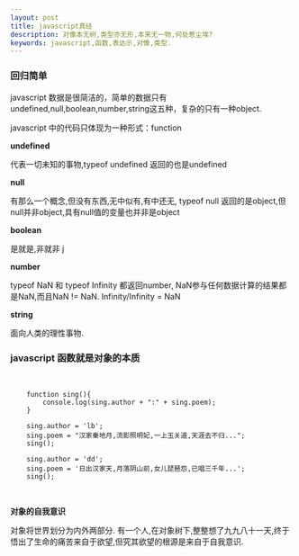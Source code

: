 ```yaml
---
layout: post
title: javascript真经
description: 对像本无树,类型亦无形,本来无一物,何处惹尘埃?
keywords: javascript,函数,表达示,对像,类型.
---
```

<h3>回归简单</h3>
<p>javascript 数据是很简洁的，简单的数据只有undefined,null,boolean,number,string这五种，复杂的只有一种object.</p>
 <p>
    javascript 中的代码只体现为一种形式：function
 </p>
 <strong>undefined</strong>
 <p>
     代表一切未知的事物,typeof undefined 返回的也是undefined
 </p>
<strong>null</strong>
<p>
    有那么一个概念,但没有东西,无中似有,有中还无, typeof null 返回的是object,但null并非object,具有null值的变量也并非是object
</p>
<strong>boolean</strong>
<p>
是就是,非就非   j
</p>
<strong>
    number
</strong>
<p>
    typeof NaN 和 typeof Infinity 都返回number,
    NaN参与任何数据计算的结果都是NaN,而且NaN != NaN.
    Infinity/Infinity = NaN
</p>
<strong>
    string
</strong>
 <p>
     面向人类的理性事物.
 </p>

<h3>javascript 函数就是对象的本质</h3>
<pre>

        function sing(){
            console.log(sing.author + ":" + sing.poem);
        }

        sing.author = 'lb';
        sing.poem = "汉家秦地月,流影照明妃,一上玉关道,天涯去不归...";
        sing();

        sing.author = 'dd';
        sing.poem = '日出汉家天,月落阴山前,女儿琵琶怨,已唱三千年...';
        sing();

</pre>

<strong>
    对象的自我意识
</strong>
<p>
    对象将世界划分为内外两部分.
    有一个人,在对象树下,整整想了九九八十一天,终于悟出了生命的痛苦来自于欲望,但究其欲望的根源是来自于自我意识.
</p>












